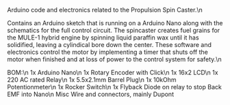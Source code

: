 Arduino code and electronics related to the Propulsion Spin Caster.\n

Contains an Arduino sketch that is running on a Arduino Nano along with the schematics for the full control circuit. The spincaster creates fuel grains for the MULE-1 hybrid engine by spinning liquid paraffin wax until it has solidified, leaving a cylindical bore down the center. These software and electronics control the motor by implementing a timer that shuts off the motor when finished and at loss of power to the control system for safety.\n

BOM:\n
  1x Arduino Nano\n
  1x Rotary Encoder with Click\n
  1x 16x2 LCD\n
  1x 220 AC rated Relay\n
  1x 5.5x2.1mm Barrel Plug\n
  1x 10kOhm Potentionmeter\n
  1x Rocker Switch\n
  1x Flyback Diode on relay to stop Back EMF into Nano\n
  Misc Wire and connectors, mainly Dupont
